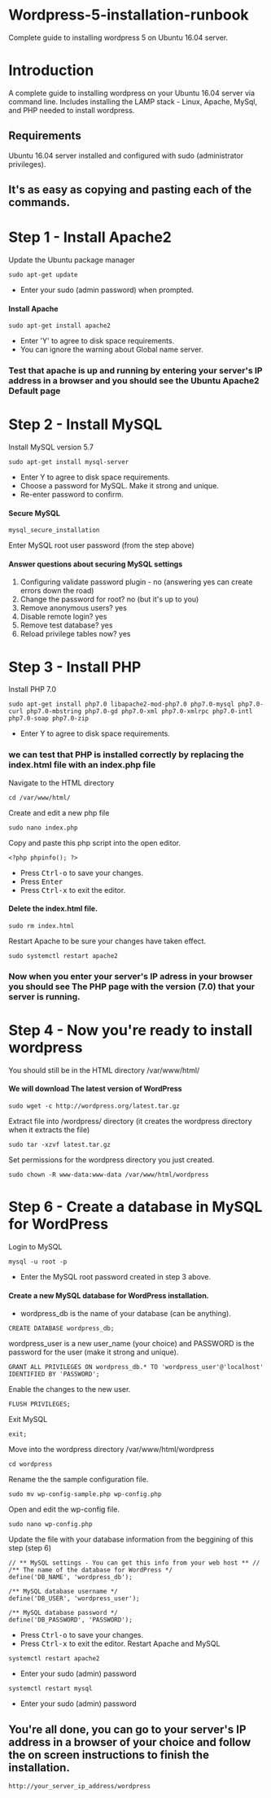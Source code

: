 # Wordpress-5-installation-runbook
Complete guide to installing wordpress 5 on Ubuntu 16.04 server.
# Introduction 
A complete guide to installing wordpress on your Ubuntu 16.04 server via command line. 
Includes installing the LAMP stack - Linux, Apache, MySql, and PHP needed to install wordpress.
## Requirements 
Ubuntu 16.04 server installed and configured with sudo (administrator privileges).
## It's as easy as copying and pasting each of the commands.
# Step 1 - Install Apache2 
Update the Ubuntu package manager
```
sudo apt-get update
```
* Enter your sudo (admin password) when prompted.
#### Install Apache
```
sudo apt-get install apache2
```
* Enter 'Y' to agree to disk space requirements.
* You can ignore the warning about Global name server.
### Test that apache is up and running by entering your server's IP address in a browser and you should see the Ubuntu Apache2 Default page ###
# Step 2 - Install MySQL #
Install MySQL version 5.7
```
sudo apt-get install mysql-server
```
* Enter Y to agree to disk space requirements.
* Choose a password for MySQL. Make it strong and unique.
* Re-enter password to confirm.
#### Secure MySQL
```
mysql_secure_installation
```
Enter MySQL root user password (from the step above)
#### Answer questions about securing MySQL settings
1. Configuring validate password plugin - no (answering yes can create errors down the road)
2. Change the password for root? no (but it's up to you)
3. Remove anonymous users? yes 
4. Disable remote login? yes
5. Remove test database? yes
6. Reload privilege tables now? yes
# Step 3 - Install PHP 
Install PHP 7.0
```
sudo apt-get install php7.0 libapache2-mod-php7.0 php7.0-mysql php7.0-curl php7.0-mbstring php7.0-gd php7.0-xml php7.0-xmlrpc php7.0-intl php7.0-soap php7.0-zip 
```
* Enter Y to agree to disk space requirements.
### we can test that PHP is installed correctly by replacing the index.html file with an index.php file 
Navigate to the HTML directory
```
cd /var/www/html/
```
Create and edit a new php file
```
sudo nano index.php
```
Copy and paste this php script into the open editor.
```
<?php phpinfo(); ?>
```
* Press <kbd>Ctrl-o</kbd> to save your changes.
* Press <kbd>Enter</kbd>
* Press <kbd>Ctrl-x</kbd> to exit the editor.
#### Delete the index.html file.
```
sudo rm index.html
```
Restart Apache to be sure your changes have taken effect.
```
sudo systemctl restart apache2
```
### Now when you enter your server's IP adress in your browser you should see The PHP page with the version (7.0) that your server is running. 
# Step 4 - Now you're ready to install wordpress
You should still be in the HTML directory /var/www/html/
#### We will download The latest version of WordPress
```
sudo wget -c http://wordpress.org/latest.tar.gz
```
Extract file into /wordpress/ directory (it creates the wordpress directory when it extracts the file)
```
sudo tar -xzvf latest.tar.gz
```
Set permissions for the wordpress directory you just created.
```
sudo chown -R www-data:www-data /var/www/html/wordpress
```
# Step 6 - Create a database in MySQL for WordPress
Login to MySQL
```
mysql -u root -p
```
* Enter the MySQL root password created in step 3 above.
#### Create a new MySQL database for WordPress installation.
* wordpress_db is the name of your database (can be anything).
```
CREATE DATABASE wordpress_db;
```
wordpress_user is a new user_name (your choice) and PASSWORD is the password for the user (make it strong and unique).
```
GRANT ALL PRIVILEGES ON wordpress_db.* TO 'wordpress_user'@'localhost' IDENTIFIED BY 'PASSWORD';
```
Enable the changes to the new user.
```
FLUSH PRIVILEGES;
```
Exit MySQL
```
exit;
```
Move into the wordpress directory /var/www/html/wordpress
```
cd wordpress
```
Rename the the sample configuration file.
```
sudo mv wp-config-sample.php wp-config.php
```
Open and edit the wp-config file.
```
sudo nano wp-config.php
```
Update the file with your database information from the beggining of this step (step 6)
```
// ** MySQL settings - You can get this info from your web host ** //
/** The name of the database for WordPress */
define('DB_NAME', 'wordpress_db');

/** MySQL database username */
define('DB_USER', 'wordpress_user');

/** MySQL database password */
define('DB_PASSWORD', 'PASSWORD');
```
* Press <kbd>Ctrl-o</kbd> to save your changes.
* Press <kbd>Ctrl-x</kbd> to exit the editor.
Restart Apache and MySQL
```
systemctl restart apache2
```
* Enter your sudo (admin) password
```
systemctl restart mysql
```
* Enter your sudo (admin) password
## You're all done, you can go to your server's IP address in a browser of your choice and follow the on screen instructions to finish the installation. 
```
http://your_server_ip_address/wordpress
```


